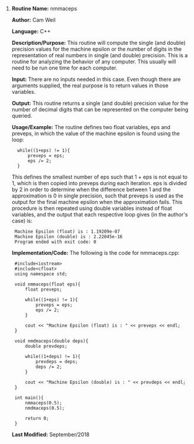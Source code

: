 1. **Routine Name:**           nmmaceps

   **Author:** Cam Weil

   **Language:** C++

   **Description/Purpose:** This routine will compute the single (and double) precision values for the machine epsilon or the number of digits in the representation of real numbers in single (and double) precision. This is a routine for analyzing the behavior of any computer. This usually will need to be run one time for each computer.

   **Input:** There are no inputs needed in this case. Even though there are arguments supplied, the real purpose is to return values in those variables.

   **Output:** This routine returns a single (and double) precision value for the number of decimal digits that can be represented on the computer being queried.

   **Usage/Example:** The routine defines two float variables, eps and preveps, in which the value of the machine epsilon is found using the loop: 

         while((1+eps) != 1){
             preveps = eps;
             eps /= 2;
         }
            
   This defines the smallest number of eps such that 1 + eps is not equal to 1, which is then copied into preveps during each iteration. eps is divided by 2 in order to determine when the difference between 1 and the approximation is 0 in single precision, such that preveps is used as the output for the final machine epsilon when the approximation fails. This procedure is then repeated using double variables instead of float variables, and the output that each respective loop gives (in the author's case) is:

        Machine Epsilon (float) is : 1.19209e-07
        Machine Epsilon (double) is : 2.22045e-16
        Program ended with exit code: 0

   **Implementation/Code:** The following is the code for nmmaceps.cpp:

        #include<iostream>
        #include<cfloat>
        using namespace std;

        void nmmaceps(float eps){
            float preveps;
    
            while((1+eps) != 1){
                preveps = eps;
                eps /= 2;
            }
    
            cout << "Machine Epsilon (float) is : " << preveps << endl;
        }

        void nmdmaceps(double deps){
            double prevdeps;
    
            while((1+deps) != 1){
                prevdeps = deps;
                deps /= 2;
            }
    
            cout << "Machine Epsilon (double) is : " << prevdeps << endl;
        }

        int main(){
            nmmaceps(0.5);
            nmdmaceps(0.5);
    
            return 0;
        }

        
   **Last Modified:** September/2018
